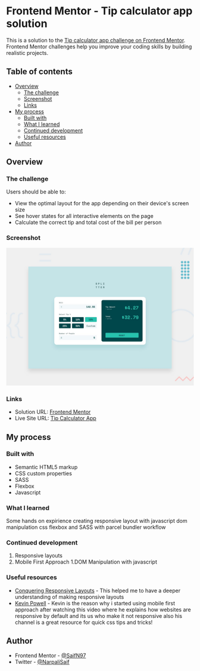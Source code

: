 # Frontend Mentor - Tip calculator app solution

This is a solution to the [Tip calculator app challenge on Frontend Mentor](https://www.frontendmentor.io/challenges/tip-calculator-app-ugJNGbJUX). Frontend Mentor challenges help you improve your coding skills by building realistic projects.

## Table of contents

- [Overview](#overview)
  - [The challenge](#the-challenge)
  - [Screenshot](#screenshot)
  - [Links](#links)
- [My process](#my-process)
  - [Built with](#built-with)
  - [What I learned](#what-i-learned)
  - [Continued development](#continued-development)
  - [Useful resources](#useful-resources)
- [Author](#author)

## Overview

### The challenge

Users should be able to:

- View the optimal layout for the app depending on their device's screen size
- See hover states for all interactive elements on the page
- Calculate the correct tip and total cost of the bill per person

### Screenshot

![Design preview for the Tip calculator app coding challenge](/src/design/desktop-preview.jpg)

### Links

- Solution URL: [Frontend Mentor](https://www.frontendmentor.io/solutions/mobile-first-approach-using-node-sass-flexbox-and-parcelbundler-arB4GoFsk)
- Live Site URL: [Tip Calculator App](https://amazing-swartz-2bbb12.netlify.app/)

## My process

### Built with

- Semantic HTML5 markup
- CSS custom properties
- SASS
- Flexbox
- Javascript

### What I learned

Some hands on expirience creating responsive layout with javascript dom manipulation css flexbox and SASS with parcel bundler workflow

### Continued development

1. Responsive layouts
1. Mobile First Approach
1.DOM Manipulation with javascript

### Useful resources

- [Conquering Responsive Layouts](https://courses.kevinpowell.co) - This helped me to have a deeper understanding of making responsive layouts
- [Kevin Powell](https://www.youtube.com/watch?v=0ohtVzCSHqs&t=1s) - Kevin is the reason why i started using mobile first approach after watching this video where he explains how websites are responsive by default and its us who make it not responsive also his channel is a great resource for quick css tips and tricks!

## Author

- Frontend Mentor - [@SaifN97](https://www.frontendmentor.io/profile/SaifN97)
- Twitter - [@NarpaliSaif](https://twitter.com/NarpaliSaif)

